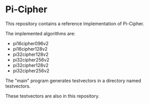 Pi-Cipher
=========

This repository contains a reference Implementation of Pi-Cipher.

The implemented algorithms are:

  * pi16cipher096v2
  * pi16cipher128v2
  * pi32cipher128v2
  * pi32cipher256v2
  * pi32cipher128v2
  * pi32cipher256v2
  
The "main" program generates testvectors in a directory named testvectors.

These testvectors are also in this repository.



